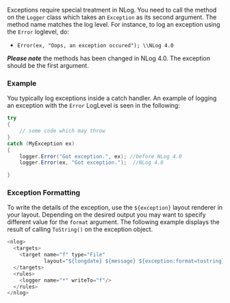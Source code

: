 Exceptions require special treatment in NLog. You need to call the method on the `Logger` class which takes an `Exception` as its second argument. The method name matches the log level. For instance, to log an exception using the `Error` loglevel, do:

* `Error(ex, "Oops, an exception occured"); \\NLog 4.0`

**_Please note_** the methods has been changed in NLog 4.0. The exception should be the first argument.

### Example
You typically log exceptions inside a catch handler. An example of logging an exception with the `Error` LogLevel is seen in the following: 
```csharp
try 
{ 
    // some code which may throw 
} 
catch (MyException ex) 
{ 
    logger.Error("Got exception.", ex); //before NLog 4.0
    logger.Error(ex, "Got exception.");  //NLog 4.0

}
```

### Exception Formatting
To write the details of the exception, use the `${exception}` layout renderer in your layout. Depending on the desired output you may want to specify different value for the `format` argument. The following example displays the result of calling `ToString()` on the exception object.
```csharp
<nlog> 
  <targets> 
    <target name="f" type="File" 
            layout="${longdate} ${message} ${exception:format=tostring}"/> 
  </targets> 
  <rules> 
    <logger name="*" writeTo="f"/> 
  </rules> 
</nlog>
```